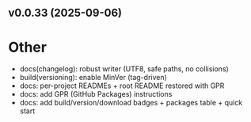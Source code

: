 ## v0.0.33 (2025-09-06)

# Other
- docs(changelog): robust writer (UTF8, safe paths, no collisions)
- build(versioning): enable MinVer (tag-driven)
- docs: per-project READMEs + root README restored with GPR
- docs: add GPR (GitHub Packages) instructions
- docs: add build/version/download badges + packages table + quick start
